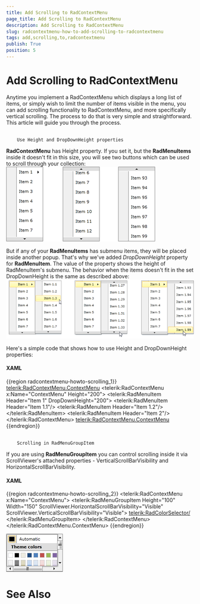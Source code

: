 ```yaml
---
title: Add Scrolling to RadContextMenu
page_title: Add Scrolling to RadContextMenu
description: Add Scrolling to RadContextMenu
slug: radcontextmenu-how-to-add-scrolling-to-radcontextmenu
tags: add,scrolling,to,radcontextmenu
publish: True
position: 5
---
```


# Add Scrolling to RadContextMenu



Anytime you implement a RadContextMenu which displays a long list of items, or simply wish to limit the number of items visible in the menu, you can add scrolling functionality to RadContextMenu, and more specifically vertical scrolling. The process to do that is very simple and straightforward. This article will guide you through the process. 

## 
        Use Height and DropDownHeight properties
      

__RadContextMenu__ has Height property. If you set it, but the __RadMenuItems__ inside it doesn't fit in this size, you will see two buttons which can be used
          to scroll through your collection:
        ![Rad Context Menu Scrolling 01](images/RadContextMenu_Scrolling_01.png)

But if any of your __RadMenuItems__ has submenu items, they will be placed inside another popup. That's why we've added *DropDownHeight* property
          for __RadMenuItem__. The value of the property shows the height of RadMenuItem's submenu. The behavior when the items doesn't fit in the set DropDownHeight is the same as described above:
        ![Rad Context Menu Scrolling 02](images/RadContextMenu_Scrolling_02.png)

Here's a simple code that shows how to use Height and DropDownHeight properties:

#### __XAML__

{{region radcontextmenu-howto-scrolling_1}}
	<telerik:RadContextMenu.ContextMenu>
	    <telerik:RadContextMenu x:Name="ContextMenu" Height="200">
	        <telerik:RadMenuItem Header="Item 1" DropDownHeight="200">
	            <telerik:RadMenuItem Header="Item 1.1"/>
	            <telerik:RadMenuItem Header="Item 1.2"/>
	            <!--Define all items -->
	        </telerik:RadMenuItem>
	        <telerik:RadMenuItem Header="Item 2"/>
	        <!--Define all items -->
	    </telerik:RadContextMenu>
	<telerik:RadContextMenu.ContextMenu>
	{{endregion}}



## 
        Scrolling in RadMenuGroupItem
      

If you are using __RadMenuGroupItem__ you can control scrolling inside it via ScrollViewer's attached properties - VerticalScrollBarVisibility and HorizontalScrollBarVisibility.
        

#### __XAML__

{{region radcontextmenu-howto-scrolling_2}}
	<telerik:RadContextMenu x:Name="ContextMenu">
	        <telerik:RadMenuGroupItem Height="100" Width="150" ScrollViewer.HorizontalScrollBarVisibility="Visible" ScrollViewer.VerticalScrollBarVisibility="Visible">
	            <telerik:RadColorSelector/>
	        </telerik:RadMenuGroupItem>
	    </telerik:RadContextMenu>
	</telerik:RadContextMenu.ContextMenu>
	{{endregion}}

![Rad Context Menu Scrolling 03](images/RadContextMenu_Scrolling_03.png)

# See Also
